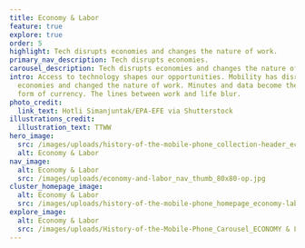 ```yaml
---
title: Economy & Labor
feature: true
explore: true
order: 5
highlight: Tech disrupts economies and changes the nature of work.
primary_nav_description: Tech disrupts economies.
carousel_description: Tech disrupts economies and changes the nature of work.
intro: Access to technology shapes our opportunities. Mobility has disrupted
  economies and changed the nature of work. Minutes and data become their own
  form of currency. The lines between work and life blur.
photo_credit:
  link_text: Hotli Simanjuntak/EPA-EFE via Shutterstock
illustrations_credit:
  illustration_text: TTWW
hero_image:
  src: /images/uploads/history-of-the-mobile-phone_collection-header_economy-labor-600.png
  alt: Economy & Labor
nav_image:
  alt: Economy & Labor
  src: /images/uploads/economy-and-labor_nav_thumb_80x80-op.jpg
cluster_homepage_image:
  alt: Economy & Labor
  src: /images/uploads/history-of-the-mobile-phone_homepage_economy-labor-750.jpg
explore_image:
  alt: Economy & Labor
  src: /images/uploads/History-of-the-Mobile-Phone_Carousel_ECONOMY & LABOR.jpg
---
```


